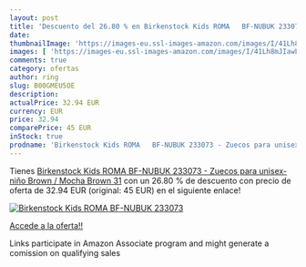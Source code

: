```yaml
---
layout: post
title: 'Descuento del 26.80 % en Birkenstock Kids ROMA   BF-NUBUK 233073 '
date: 
thumbnailImage: 'https://images-eu.ssl-images-amazon.com/images/I/41Lh8mJIawL._SL200_.jpg'
images: [ 'https://images-eu.ssl-images-amazon.com/images/I/41Lh8mJIawL._SL200_.jpg' ]
comments: true
category: ofertas
author: ring
slug: B00GMEU5OE
description:
actualPrice: 32.94 EUR
currency: EUR
price: 32.94
comparePrice: 45 EUR
inStock: true
prodname: 'Birkenstock Kids ROMA   BF-NUBUK 233073 - Zuecos para unisex-niño  Brown / Mocha Brown  31'
---
```


Tienes [Birkenstock Kids ROMA   BF-NUBUK 233073 - Zuecos para unisex-niño  Brown / Mocha Brown  31](https://www.amazon.es/dp/B00GMEU5OE/?tag=tolees-21) con un 26.80 % de descuento con precio de oferta de 32.94 EUR (original: 45 EUR) en el siguiente enlace!

[![Birkenstock Kids ROMA   BF-NUBUK 233073 ](https://images-eu.ssl-images-amazon.com/images/I/41Lh8mJIawL._SL200_.jpg)](https://www.amazon.es/dp/B00GMEU5OE/?tag=tolees-21)

[Accede a la oferta!!](https://www.amazon.es/dp/B00GMEU5OE/?tag=tolees-21)

Links participate in Amazon Associate program and might generate a comission on qualifying sales



